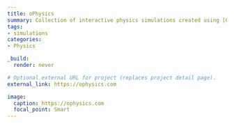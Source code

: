 ```yaml
---
title: oPhysics
summary: Collection of interactive physics simulations created using [GeoGebra](https://www.geogebra.org).
tags:
- simulations
categories:
- Physics

_build:
  render: never

# Optional external URL for project (replaces project detail page).
external_link: https://ophysics.com

image:
  caption: https://ophysics.com
  focal_point: Smart
---
```

